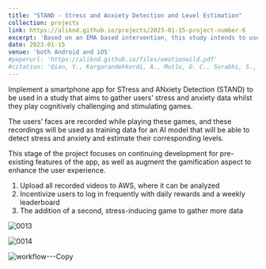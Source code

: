 ```yaml
---
title: "STAND - Stress and Anxiety Detection and Level Estimation"
collection: projects
link: https://aliknd.github.io/projects/2023-01-15-project-number-6
excerpt: 'Based on an EMA based intervention, this study intends to use all modalities to efficiently recognize stress, a commonly experienced emotional state. The study will involve collecting data (visual, speech, text, and time series) from participants for a month and then analyzing the data to identify the key features associated with accurately recognizing stress and anxiety.'
date: 2023-01-15
venue: 'both Android and iOS'
#paperurl: 'https://aliknd.github.io/files/emotionwild.pdf'
#citation: 'Qian, Y., Kargarandehkordi, A., Mutlu, O. C., Surabhi, S., Honarmand, M., Wall, D. P., & Washington, P. (2023). Computer Vision Estimation of Emotion Reaction Intensity in the Wild. arXiv preprint arXiv:2303.10741.'
---
```


Implement a smartphone app for STress and ANxiety Detection (STAND) to be used in a study that aims to gather users’ stress and anxiety data whilst they play cognitively challenging and stimulating games.

The users’ faces are recorded while playing these games, and these recordings will be used as training data for an AI model that will be able to detect stress and anxiety and estimate their corresponding levels.

This stage of the project focuses on continuing development for pre-existing features of the app, as well as augment the gamification aspect to enhance the user experience.
1. Upload all recorded videos to AWS, where it can be analyzed
2. Incentivize users to log in frequently with daily rewards and a weekly leaderboard
3. The addition of a second, stress-inducing game to gather more data

![0013](https://github.com/aliknd/aliknd.github.io/assets/96740009/6000895c-45e6-46db-9d46-008e734f3922)


![0014](https://github.com/aliknd/aliknd.github.io/assets/96740009/48048683-0e7c-4aa7-b9b8-5ca447dc17b3)


![workflow---Copy](https://github.com/aliknd/aliknd.github.io/assets/96740009/e237e011-ae95-4868-807a-e70b83835336)

